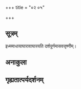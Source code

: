 +++
title = "०२ ०५"

+++
## सूत्रम्
इध्ममाधायाघारावाघारयति दर्शपूर्णमासवत्तृष्णीम्।
## अनाकुला

## गृह्यतात्पर्यदर्शनम्

